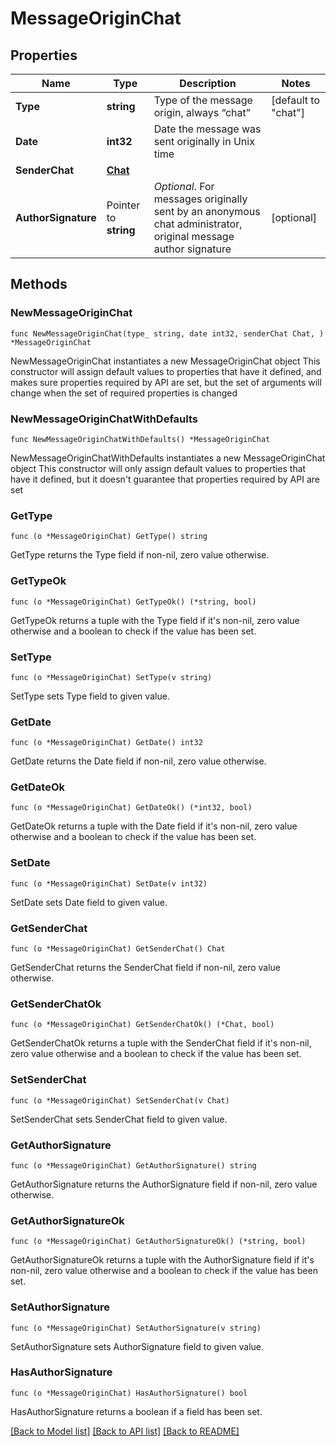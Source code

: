 # MessageOriginChat

## Properties

Name | Type | Description | Notes
------------ | ------------- | ------------- | -------------
**Type** | **string** | Type of the message origin, always “chat” | [default to "chat"]
**Date** | **int32** | Date the message was sent originally in Unix time | 
**SenderChat** | [**Chat**](Chat.md) |  | 
**AuthorSignature** | Pointer to **string** | *Optional*. For messages originally sent by an anonymous chat administrator, original message author signature | [optional] 

## Methods

### NewMessageOriginChat

`func NewMessageOriginChat(type_ string, date int32, senderChat Chat, ) *MessageOriginChat`

NewMessageOriginChat instantiates a new MessageOriginChat object
This constructor will assign default values to properties that have it defined,
and makes sure properties required by API are set, but the set of arguments
will change when the set of required properties is changed

### NewMessageOriginChatWithDefaults

`func NewMessageOriginChatWithDefaults() *MessageOriginChat`

NewMessageOriginChatWithDefaults instantiates a new MessageOriginChat object
This constructor will only assign default values to properties that have it defined,
but it doesn't guarantee that properties required by API are set

### GetType

`func (o *MessageOriginChat) GetType() string`

GetType returns the Type field if non-nil, zero value otherwise.

### GetTypeOk

`func (o *MessageOriginChat) GetTypeOk() (*string, bool)`

GetTypeOk returns a tuple with the Type field if it's non-nil, zero value otherwise
and a boolean to check if the value has been set.

### SetType

`func (o *MessageOriginChat) SetType(v string)`

SetType sets Type field to given value.


### GetDate

`func (o *MessageOriginChat) GetDate() int32`

GetDate returns the Date field if non-nil, zero value otherwise.

### GetDateOk

`func (o *MessageOriginChat) GetDateOk() (*int32, bool)`

GetDateOk returns a tuple with the Date field if it's non-nil, zero value otherwise
and a boolean to check if the value has been set.

### SetDate

`func (o *MessageOriginChat) SetDate(v int32)`

SetDate sets Date field to given value.


### GetSenderChat

`func (o *MessageOriginChat) GetSenderChat() Chat`

GetSenderChat returns the SenderChat field if non-nil, zero value otherwise.

### GetSenderChatOk

`func (o *MessageOriginChat) GetSenderChatOk() (*Chat, bool)`

GetSenderChatOk returns a tuple with the SenderChat field if it's non-nil, zero value otherwise
and a boolean to check if the value has been set.

### SetSenderChat

`func (o *MessageOriginChat) SetSenderChat(v Chat)`

SetSenderChat sets SenderChat field to given value.


### GetAuthorSignature

`func (o *MessageOriginChat) GetAuthorSignature() string`

GetAuthorSignature returns the AuthorSignature field if non-nil, zero value otherwise.

### GetAuthorSignatureOk

`func (o *MessageOriginChat) GetAuthorSignatureOk() (*string, bool)`

GetAuthorSignatureOk returns a tuple with the AuthorSignature field if it's non-nil, zero value otherwise
and a boolean to check if the value has been set.

### SetAuthorSignature

`func (o *MessageOriginChat) SetAuthorSignature(v string)`

SetAuthorSignature sets AuthorSignature field to given value.

### HasAuthorSignature

`func (o *MessageOriginChat) HasAuthorSignature() bool`

HasAuthorSignature returns a boolean if a field has been set.


[[Back to Model list]](../README.md#documentation-for-models) [[Back to API list]](../README.md#documentation-for-api-endpoints) [[Back to README]](../README.md)



